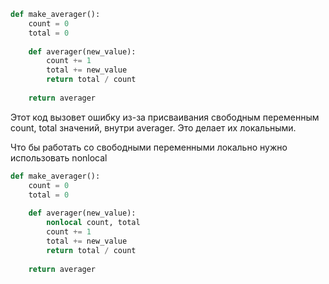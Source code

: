 ```python
def make_averager(): 
	count = 0 
	total = 0 
	
	def averager(new_value): 
		count += 1 
		total += new_value 
		return total / count 
		
	return averager
```

Этот код вызовет ошибку из-за присваивания свободным переменным count, total значений, внутри averager. Это делает их локальными.

Что бы работать со свободными переменными локально нужно использовать nonlocal
```python
def make_averager(): 
	count = 0 
	total = 0 
	
	def averager(new_value): 
		nonlocal count, total
		count += 1 
		total += new_value 
		return total / count 
		
	return averager
```